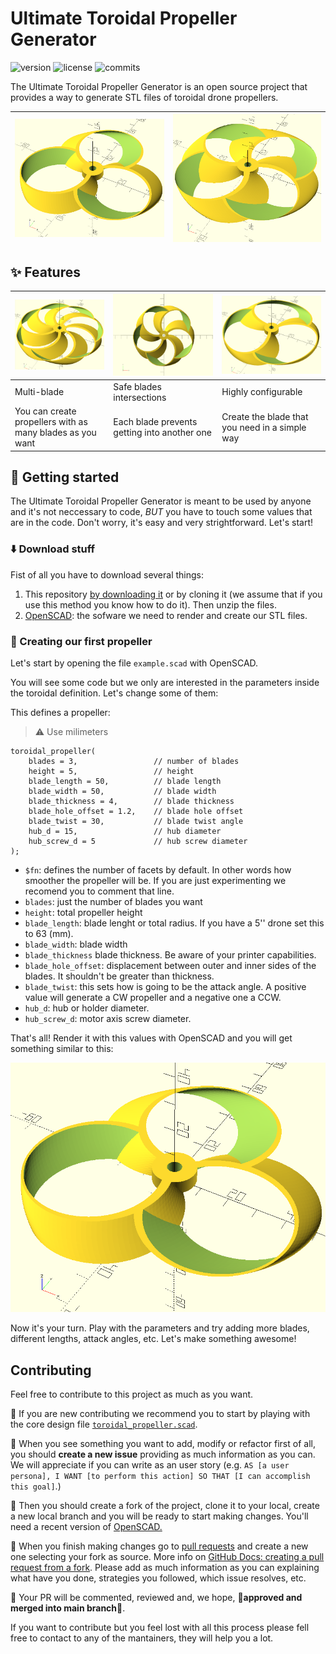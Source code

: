 # Ultimate Toroidal Propeller Generator

![version](https://badgen.net/badge/version/v1.0.1?icon=github)
![license](https://badgen.net/github/license/RaulBejarano/Ultimate-Toroidal-Propeller-Generator)
![commits](https://badgen.net/github/commits//RaulBejarano/Ultimate-Toroidal-Propeller-Generator/main)



The Ultimate Toroidal Propeller Generator is an open source project that provides a way to generate STL files of toroidal drone propellers.

|![3 blades propeller](./img/preview_1.PNG)|![5 blades propeller](./img/preview_2.PNG)|
|---|---|


## :sparkles: Features
| ![](./img/multiblade.PNG)  | ![](./img/intersections.PNG)  | ![](./img/configurable.PNG)  |
|---|---|---|
|  Multi-blade  |  Safe blades intersections  | Highly configurable  |
|  You can create propellers with as many blades as you want  |  Each blade prevents getting into another one  |  Create the blade that you need in a simple way  |


## :muscle: Getting started

The Ultimate Toroidal Propeller Generator is meant to be used by anyone and it's not neccessary to code, *BUT* you have to touch some values that are in the code. Don't worry, it's easy and very strightforward. Let's start!

### :arrow_down: Download stuff
Fist of all you have to download several things:

1. This repository [by downloading it](https://github.com/RaulBejarano/Ultimate-Toroidal-Propeller-Generator/archive/refs/heads/main.zip) or by cloning it (we assume that if you use this method you know how to do it). Then unzip the files.
2. [OpenSCAD](https://openscad.org/downloads.html): the sofware we need to render and create our STL files.


### :hammer: Creating our first propeller

Let's start by opening the file `example.scad` with OpenSCAD.

You will see some code but we only are interested in the parameters inside the toroidal definition. Let's change some of them:
  
This defines a propeller:
> :warning: Use milimeters
```
toroidal_propeller(
    blades = 3,                 // number of blades
    height = 5,                 // height
    blade_length = 50,          // blade length
    blade_width = 50,           // blade width
    blade_thickness = 4,        // blade thickness
    blade_hole_offset = 1.2,    // blade hole offset
    blade_twist = 30,           // blade twist angle
    hub_d = 15,                 // hub diameter
    hub_screw_d = 5             // hub screw diameter
);
```

- `$fn`: defines the number of facets by default. In other words how smoother the propeller will be. If you are just experimenting we recomend you to comment that line.
- `blades`: just the number of blades you want
- `height`: total propeller height
- `blade_length`: blade lenght or total radius. If you have a 5'' drone set this to 63 (mm).
- `blade_width`: blade width
- `blade_thickness` blade thickness. Be aware of your printer capabilities.
- `blade_hole_offset`: displacement between outer and inner sides of the blades. It shouldn't be greater than thickness.
- `blade_twist`: this sets how is going to be the attack angle. A positive value will generate a CW propeller and a negative one a CCW.
- `hub_d`: hub or holder diameter.
- `hub_screw_d`: motor axis screw diameter.

That's all! Render it with this values with OpenSCAD and you will get something similar to this:

![3 blades propeller](./img/preview_1.PNG)

Now it's your turn. Play with the parameters and try adding more blades, different lengths, attack angles, etc. Let's make something awesome!


## Contributing

Feel free to contribute to this project as much as you want.

:children_crossing: If you are new contributing we recommend you to start by playing with the core design file [`toroidal_propeller.scad`](./src/toroidal_propeller.scad).

:memo: When you see something you want to add, modify or refactor first of all, you should **create a new issue** providing as much information as you can. We will appreciate if you can write as an user story (e.g. `AS [a user persona], I WANT [to perform this action] SO THAT [I can accomplish this goal]`.) 

:twisted_rightwards_arrows: Then you should create a fork of the project, clone it to your local, create a new local branch and you will be ready to start making changes. You'll need a recent version of [OpenSCAD.](https://openscad.org/)

:rocket: When you finish making changes go to [pull requests](https://github.com/RaulBejarano/Ultimate-Toroidal-Propeller-Generator/pulls) and create a new one selecting your fork as source. More info on [GitHub Docs: creating a pull request from a fork](https://docs.github.com/es/pull-requests/collaborating-with-pull-requests/proposing-changes-to-your-work-with-pull-requests/creating-a-pull-request-from-a-fork). Please add as much information as you can explaining what have you done, strategies you followed, which issue resolves, etc.

:speech_balloon: Your PR will be commented, reviewed and, we hope, :tada:**approved and merged into main branch**:tada:.

If you want to contribute but you feel lost with all this process please fell free to contact to any of the mantainers, they will help you a lot.
